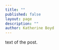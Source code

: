 ```yaml
---
title: ""
published: false
layout: page
description: ""
author: Katherine Boyd
---
```


text of the post.
